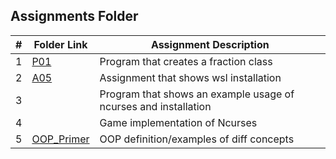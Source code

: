 ## Assignments Folder

|   #   | Folder Link | Assignment Description |
| :---: | ----------- | ---------------------- |
| 1 | [P01](https://github.com/DomHaw21/2143-OOP-HAWKINS/tree/main/Assignments/P01)| Program that creates a fraction class|
| 2 | [A05](https://github.com/DomHaw21/2143-OOP-HAWKINS/tree/main/Assignments/A05)| Assignment that shows wsl installation|
| 3 | | Program that shows an example usage of ncurses and installation|
| 4 | | Game implementation of Ncurses|
| 5 | [OOP_Primer](https://github.com/DomHaw21/2143-OOP-HAWKINS/tree/main/Assignments/OOP_Primer)|OOP definition/examples of diff concepts|
